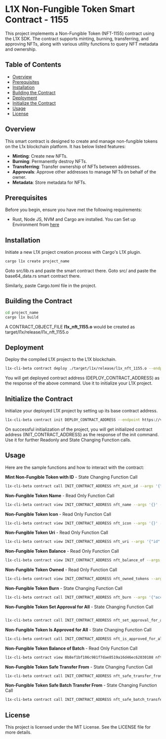 # L1X Non-Fungible Token Smart Contract - 1155

This project implements a Non-Fungible Token (NFT-1155) contract using the L1X SDK. The contract supports minting, burning, transferring, and approving NFTs, along with various utility functions to query NFT metadata and ownership.

## Table of Contents

- [Overview](#overview)
- [Prerequisites](#prerequisites)
- [Installation](#installation)
- [Building the Contract](#building-the-contract)
- [Deployment](#deployment)
- [Initialize the Contract](#initialize-the-contract)
- [Usage](#usage)
- [License](#license)

## Overview

This smart contract is designed to create and manage non-fungible tokens on the L1x blockchain platform. It has below listed features:

- **Minting**: Create new NFTs. 
- **Burning**: Permanently destroy NFTs. 
- **Transferring**: Transfer ownership of NFTs between addresses. 
- **Approvals**: Approve other addresses to manage NFTs on behalf of the owner. 
- **Metadata**: Store metadata for NFTs.

## Prerequisites

Before you begin, ensure you have met the following requirements:

- Rust, Node JS, NVM and Cargo are installed. You can Set up Environment from [here](https://l1x-sdk.gitbook.io/l1x-developer-interface/v/interface-essentials/l1x-vm-sdk/l1x-native-sdk-for-l1x-vm/set-up-environment)

## Installation

Initiate a new L1X project creation process with Cargo's L1X plugin.
 ```sh
cargo l1x create project_name
```

Goto src/lib.rs and paste the smart contract there.
Goto src/ and paste the base64_data.rs smart contract there.

Similarly, paste Cargo.toml file in the project.


## Building the Contract
 ```sh
cd project_name
cargo l1x build
```
A CONTRACT_OBJECT_FILE **l1x_nft_1155.o** would be created as target/l1x/release/l1x_nft_1155.o

## Deployment

Deploy the compiled L1X project to the L1X blockchain.

```sh
l1x-cli-beta contract deploy ./target/l1x/release/l1x_nft_1155.o --endpoint https://v2-testnet-rpc.l1x.foundation --fee_limit 100000
```
You will get deployed contract address (DEPLOY_CONTRACT_ADDRESS) as the response of the above command. Use it to initialize your L1X project.

## Initialize the Contract

Initialize your deployed L1X project by setting up its base contract address.

```sh
l1x-cli-beta contract init DEPLOY_CONTRACT_ADDRESS --endpoint https://v2-testnet-rpc.l1x.foundation --fee_limit 100000 --args '{"metadata":{"name": "NFT_TOKEN_NAME", "icon": "NFT_ICON_URL", "uri": "NFT_URI"}}'
```

On successful initialization of the project, you will get initialized contract address (INIT_CONTRACT_ADDRESS) as the response of the init command. Use it for further Readonly and State Changing Function calls.

## Usage

Here are the sample functions and how to interact with the contract:


**Mint Non-Fungible Token with ID** - State Changing Function Call

```sh
l1x-cli-beta contract call INIT_CONTRACT_ADDRESS nft_mint_id --args '{"to":" YOUR_WALLET_ADDRESS ","id": "NFT_ID","amount":"TOTAL_SUPPLY"}' --endpoint https://v2-testnet-rpc.l1x.foundation --fee_limit 1000000
```

**Non-Fungible Token Name** - Read Only Function Call

```sh
l1x-cli-beta contract view INIT_CONTRACT_ADDRESS nft_name --args '{}' --endpoint https://v2-testnet-rpc.l1x.foundation
```

**Non-Fungible Token Icon** - Read Only Function Call

```sh
l1x-cli-beta contract view INIT_CONTRACT_ADDRESS nft_icon --args '{}' --endpoint https://v2-testnet-rpc.l1x.foundation
```

**Non-Fungible Token Uri** - Read Only Function Call

```sh
l1x-cli-beta contract view INIT_CONTRACT_ADDRESS nft_uri --args '{"id":"NFT_ID"}' --endpoint https://v2-testnet-rpc.l1x.foundation
```

**Non-Fungible Token Balance** - Read Only Function Call

```sh
l1x-cli-beta contract view INIT_CONTRACT_ADDRESS nft_balance_of --args '{"owner": "NFT_OWNER_ADDRESS","id":"NFT_ID"}' --endpoint https://v2-testnet-rpc.l1x.foundation
```


**Non-Fungible Token Owned** - Read Only Function Call

```sh
l1x-cli-beta contract view INIT_CONTRACT_ADDRESS nft_owned_tokens --args '{"owner": "NFT_OWNER_WALLET_ADDRESS"}' --endpoint https://v2-testnet-rpc.l1x.foundation
```

**Non-Fungible Token Burn** - State Changing Function Call

```sh
l1x-cli-beta contract call INIT_CONTRACT_ADDRESS nft_burn --args '{"account":"NFT_OWNER_WALLET_ADDRESS","id":"NFT_ID","amount":"NFT_TO_BE_BURNED"}' --endpoint https://v2-testnet-rpc.l1x.foundation --fee_limit 1000000
```

**Non-Fungible Token Set Approval for All** - State Changing Function Call

```sh

l1x-cli-beta contract call INIT_CONTRACT_ADDRESS nft_set_approval_for_all --args '{"operator": "OPERATOR_WALLET_ADDRESS","approved": true}' --endpoint https://v2-testnet-rpc.l1x.foundation --fee_limit 1000000
```

**Non-Fungible Token Is Approved for All** - State Changing Function Call

```sh
l1x-cli-beta contract call INIT_CONTRACT_ADDRESS nft_is_approved_for_all --args '{"owner":"NFT_OWNER_WALLET_ADDRESS","operator": "OPERATOR_WALLET_ADDRESS"}' --endpoint https://v2-testnet-rpc.l1x.foundation --fee_limit 100000
```

**Non-Fungible Token Balance of Batch** - Read Only Function Call

```sh
l1x-cli-beta contract view 0b8ef1bf106c981f7dae8519a16d46ec62030108 nft_balance_of_batch --args '{"owners":["NFT1_OWNER_ADDRESS","NFT2_OWNER_ADDRESS"],"ids":["NFT1_ID","NFT2_ID"]}' --endpoint https://v2-testnet-rpc.l1x.foundation
```


**Non-Fungible Token Safe Transfer From** - State Changing Function Call

```sh
l1x-cli-beta contract call INIT_CONTRACT_ADDRESS nft_safe_transfer_from --args '{"from":"NFT_OWNER_WALLET_ADDRESS","to":"RECEIVER_WALLET_ADDRESS","id":"NFT_ID","amount":"NFT_TO_BE_TRANSFERRED","calldata":""}' --endpoint https://v2-testnet-rpc.l1x.foundation --fee_limit 100000
```


**Non-Fungible Token Safe Batch Transfer From** - State Changing Function Call

```sh
l1x-cli-beta contract call INIT_CONTRACT_ADDRESS nft_safe_batch_transfer_from --args '{"from":"NFT_OWNER_WALLET_ADDRESS","to":"RECEIVER_WALLET_ADDRESS","ids":["NFT_ID"],"values":["NFT_TO_BE_TRANSFERRED"],"calldata":""}' --endpoint https://v2-testnet-rpc.l1x.foundation --fee_limit 100000
```

## License
This project is licensed under the MIT License. See the LICENSE file for more details.

